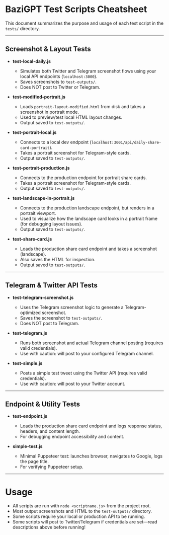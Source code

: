 # BaziGPT Test Scripts Cheatsheet

This document summarizes the purpose and usage of each test script in the `tests/` directory.

---

## Screenshot & Layout Tests

- **test-local-daily.js**
  - Simulates both Twitter and Telegram screenshot flows using your local API endpoints (`localhost:3000`).
  - Saves screenshots to `test-outputs/`.
  - Does NOT post to Twitter or Telegram.

- **test-modified-portrait.js**
  - Loads `portrait-layout-modified.html` from disk and takes a screenshot in portrait mode.
  - Used to preview/test local HTML layout changes.
  - Output saved to `test-outputs/`.

- **test-portrait-local.js**
  - Connects to a local dev endpoint (`localhost:3001/api/daily-share-card-portrait`).
  - Takes a portrait screenshot for Telegram-style cards.
  - Output saved to `test-outputs/`.

- **test-portrait-production.js**
  - Connects to the production endpoint for portrait share cards.
  - Takes a portrait screenshot for Telegram-style cards.
  - Output saved to `test-outputs/`.

- **test-landscape-in-portrait.js**
  - Connects to the production landscape endpoint, but renders in a portrait viewport.
  - Used to visualize how the landscape card looks in a portrait frame (for debugging layout issues).
  - Output saved to `test-outputs/`.

- **test-share-card.js**
  - Loads the production share card endpoint and takes a screenshot (landscape).
  - Also saves the HTML for inspection.
  - Output saved to `test-outputs/`.

---

## Telegram & Twitter API Tests

- **test-telegram-screenshot.js**
  - Uses the Telegram screenshot logic to generate a Telegram-optimized screenshot.
  - Saves the screenshot to `test-outputs/`.
  - Does NOT post to Telegram.

- **test-telegram.js**
  - Runs both screenshot and actual Telegram channel posting (requires valid credentials).
  - Use with caution: will post to your configured Telegram channel.

- **test-simple.js**
  - Posts a simple test tweet using the Twitter API (requires valid credentials).
  - Use with caution: will post to your Twitter account.

---

## Endpoint & Utility Tests

- **test-endpoint.js**
  - Loads the production share card endpoint and logs response status, headers, and content length.
  - For debugging endpoint accessibility and content.

- **simple-test.js**
  - Minimal Puppeteer test: launches browser, navigates to Google, logs the page title.
  - For verifying Puppeteer setup.

---

# Usage
- All scripts are run with `node <scriptname.js>` from the project root.
- Most output screenshots and HTML to the `test-outputs/` directory.
- Some scripts require your local or production API to be running.
- Some scripts will post to Twitter/Telegram if credentials are set—read descriptions above before running! 